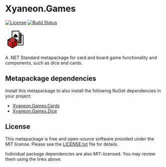 # Xyaneon.Games

[![License](https://img.shields.io/github/license/Xyaneon/Xyaneon.Games)][License]
[![Build Status](https://travis-ci.com/Xyaneon/Xyaneon.Games.svg?branch=master)][Travis CI]

![Icon]

A .NET Standard metapackage for card and board game functionality and
components, such as dice and cards.

## Metapackage dependencies

Install this metapackage to also install the following NuGet dependencies in
your project:
- [Xyaneon.Games.Cards]
- [Xyaneon.Games.Dice]

## License

This metapackage is free and open-source software provided under the MIT license.
Please see the [LICENSE.txt][License] file for details.

Individual package dependencies are also MIT-licensed. You may review them
using the links above.

[Icon]: https://github.com/Xyaneon/Xyaneon.Games/blob/master/images/icon.png
[License]: https://github.com/Xyaneon/Xyaneon.Games/blob/master/LICENSE.txt
[Travis CI]: https://travis-ci.com/Xyaneon/Xyaneon.Games
[Xyaneon.Games.Cards]: https://github.com/Xyaneon/Xyaneon.Games.Cards
[Xyaneon.Games.Dice]: https://github.com/Xyaneon/Xyaneon.Games.Dice